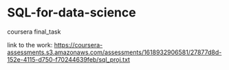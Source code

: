 # SQL-for-data-science
coursera final_task



link to the work: https://coursera-assessments.s3.amazonaws.com/assessments/1618932906581/27877d8d-152e-4115-d750-f70244639feb/sql_proj.txt
